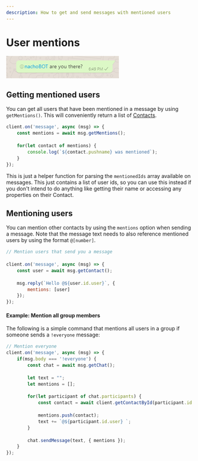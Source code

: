 ```yaml
---
description: How to get and send messages with mentioned users
---
```


# User mentions

![Example of message with a mentioned user](../.gitbook/assets/image%20%285%29.png)

## Getting mentioned users

You can get all users that have been mentioned in a message by using `getMentions()`. This will conveniently return a list of [Contacts](https://pedroslopez.me/whatsapp-web.js/Contact.html).

```javascript
client.on('message', async (msg) => {
    const mentions = await msg.getMentions();
    
    for(let contact of mentions) {
        console.log(`${contact.pushname} was mentioned`);
    }
});
```

This is just a helper function for parsing the `mentionedIds` array available on messages. This just contains a list of user ids, so you can use this instead if you don't intend to do anything like getting their name or accessing any properties on their Contact.

## Mentioning users

You can mention other contacts by using the `mentions` option when sending a message. Note that the message text needs to also reference mentioned users by using the format `@[number]`.

```javascript
// Mention users that send you a message

client.on('message', async (msg) => {
    const user = await msg.getContact();
    
    msg.reply(`Hello @${user.id.user}`, {
        mentions: [user]
    });
});
```

#### Example: Mention all group members

The following is a simple command that mentions all users in a group if someone sends a `!everyone` message:

```javascript
// Mention everyone
client.on('message', async (msg) => {
    if(msg.body === '!everyone') {
        const chat = await msg.getChat();
        
        let text = "";
        let mentions = [];

        for(let participant of chat.participants) {
            const contact = await client.getContactById(participant.id._serialized);
            
            mentions.push(contact);
            text += `@${participant.id.user} `;
        }

        chat.sendMessage(text, { mentions });
    }
});
```

